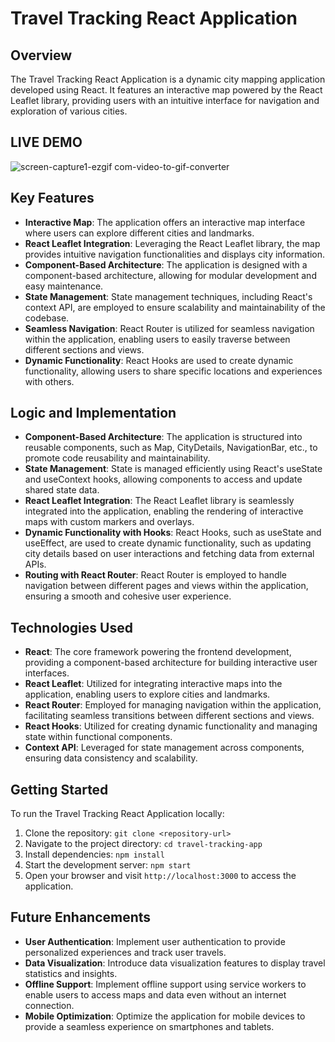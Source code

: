 # Travel Tracking React Application

## Overview

The Travel Tracking React Application is a dynamic city mapping application developed using React. It features an interactive map powered by the React Leaflet library, providing users with an intuitive interface for navigation and exploration of various cities.

## LIVE DEMO
![screen-capture1-ezgif com-video-to-gif-converter](https://github.com/tcodeabbot/World-Wise-Fullstack-App/assets/135147786/c28f366d-ce96-4db2-9c82-619234b1be0a)
## Key Features

- **Interactive Map**: The application offers an interactive map interface where users can explore different cities and landmarks.
- **React Leaflet Integration**: Leveraging the React Leaflet library, the map provides intuitive navigation functionalities and displays city information.
- **Component-Based Architecture**: The application is designed with a component-based architecture, allowing for modular development and easy maintenance.
- **State Management**: State management techniques, including React's context API, are employed to ensure scalability and maintainability of the codebase.
- **Seamless Navigation**: React Router is utilized for seamless navigation within the application, enabling users to easily traverse between different sections and views.
- **Dynamic Functionality**: React Hooks are used to create dynamic functionality, allowing users to share specific locations and experiences with others.

## Logic and Implementation

- **Component-Based Architecture**: The application is structured into reusable components, such as Map, CityDetails, NavigationBar, etc., to promote code reusability and maintainability.
- **State Management**: State is managed efficiently using React's useState and useContext hooks, allowing components to access and update shared state data.
- **React Leaflet Integration**: The React Leaflet library is seamlessly integrated into the application, enabling the rendering of interactive maps with custom markers and overlays.
- **Dynamic Functionality with Hooks**: React Hooks, such as useState and useEffect, are used to create dynamic functionality, such as updating city details based on user interactions and fetching data from external APIs.
- **Routing with React Router**: React Router is employed to handle navigation between different pages and views within the application, ensuring a smooth and cohesive user experience.

## Technologies Used

- **React**: The core framework powering the frontend development, providing a component-based architecture for building interactive user interfaces.
- **React Leaflet**: Utilized for integrating interactive maps into the application, enabling users to explore cities and landmarks.
- **React Router**: Employed for managing navigation within the application, facilitating seamless transitions between different sections and views.
- **React Hooks**: Utilized for creating dynamic functionality and managing state within functional components.
- **Context API**: Leveraged for state management across components, ensuring data consistency and scalability.

## Getting Started

To run the Travel Tracking React Application locally:

1. Clone the repository: `git clone <repository-url>`
2. Navigate to the project directory: `cd travel-tracking-app`
3. Install dependencies: `npm install`
4. Start the development server: `npm start`
5. Open your browser and visit `http://localhost:3000` to access the application.

## Future Enhancements

- **User Authentication**: Implement user authentication to provide personalized experiences and track user travels.
- **Data Visualization**: Introduce data visualization features to display travel statistics and insights.
- **Offline Support**: Implement offline support using service workers to enable users to access maps and data even without an internet connection.
- **Mobile Optimization**: Optimize the application for mobile devices to provide a seamless experience on smartphones and tablets.


